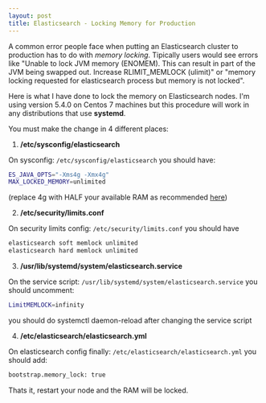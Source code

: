 ```yaml
---
layout: post
title: Elasticsearch - Locking Memory for Production 
---
```


A common error people face when putting an Elasticsearch cluster to production has to do with *memory locking*. Tipically users would see errors like "Unable to lock JVM memory (ENOMEM). This can result in part of the JVM being swapped out. Increase RLIMIT_MEMLOCK (ulimit)" or "memory locking requested for elasticsearch process but memory is not locked".

Here is what I have done to lock the memory on Elasticsearch nodes. I'm using version 5.4.0 on Centos 7 machines but this procedure will work in any distributions that use **systemd**.
 
You must make the change in 4 different places:

1) **/etc/sysconfig/elasticsearch**

On sysconfig: `/etc/sysconfig/elasticsearch` you should have:

```bash
ES_JAVA_OPTS="-Xms4g -Xmx4g" 
MAX_LOCKED_MEMORY=unlimited
```

(replace 4g with HALF your available RAM as recommended [here][1])

2) **/etc/security/limits.conf**

On security limits config: `/etc/security/limits.conf` you should have

```bash
elasticsearch soft memlock unlimited
elasticsearch hard memlock unlimited
```

3) **/usr/lib/systemd/system/elasticsearch.service**

On the service script: `/usr/lib/systemd/system/elasticsearch.service` you should uncomment:
```bash
LimitMEMLOCK=infinity
```
you should do systemctl daemon-reload after changing the service script

4) **/etc/elasticsearch/elasticsearch.yml**

On elasticsearch config finally: `/etc/elasticsearch/elasticsearch.yml` you should add:
```bash
bootstrap.memory_lock: true
```

Thats it, restart your node and the RAM will be locked.


  [1]: https://www.elastic.co/guide/en/elasticsearch/guide/current/heap-sizing.html

